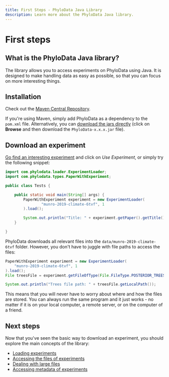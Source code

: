```yaml
---
title: First Steps - PhyloData Java Library
description: Learn more about the PhyloData Java library.
---
```


# First steps

## What is the PhyloData Java library?

The library allows you to access experiments on PhyloData using Java. It is designed to make handling data as easy as possible, so that you can focus on more interesting things.

## Installation

Check out the [Maven Central Repository](https://central.sonatype.com/artifact/com.phylodata/PhyloData).

If you're using Maven, simply add PhyloData as a dependency to the `pom.xml` file. Alternatively, you can [download the jars directly](https://central.sonatype.com/artifact/com.phylodata/PhyloData/versions) (click on **Browse** and then download the `PhyloData-x.x.x.jar` file).

## Download an experiment

[Go find an interesting experiment](/) and click on _Use Experiment_, or simply try the following snippet:

```java
import com.phylodata.loader.ExperimentLoader;
import com.phylodata.types.PaperWithExperiment;

public class Tests {

    public static void main(String[] args) {
        PaperWithExperiment experiment = new ExperimentLoader(
                "munro-2019-climate-6tvf", 1
        ).load();

        System.out.println("Title: " + experiment.getPaper().getTitle());
    }

}

```

PhyloData downloads all relevant files into the `data/munro-2019-climate-6tvf` folder. However, you don't have to juggle with file paths to access the files:

```java
PaperWithExperiment experiment = new ExperimentLoader(
    "munro-2019-climate-6tvf", 1
).load();
File treesFile = experiment.getFileOfType(File.FileType.POSTERIOR_TREES);

System.out.println("Trees file path: " + treesFile.getLocalPath());
```

This means that you will never have to worry about where and how the files are stored. You can always run the same program and it just works - no matter if it is on your local computer, a remote server, or on the computer of a friend.

## Next steps

Now that you've seen the basic way to download an experiment, you should explore the main concepts of the library:

- [Loading experiments](/docs/java_downloading_experiments)
- [Accessing the files of experiments](/docs/java_files)
- [Dealing with large files](/docs/java_large_files)
- [Accessing metadata of experiments](/docs/java_metadata)
